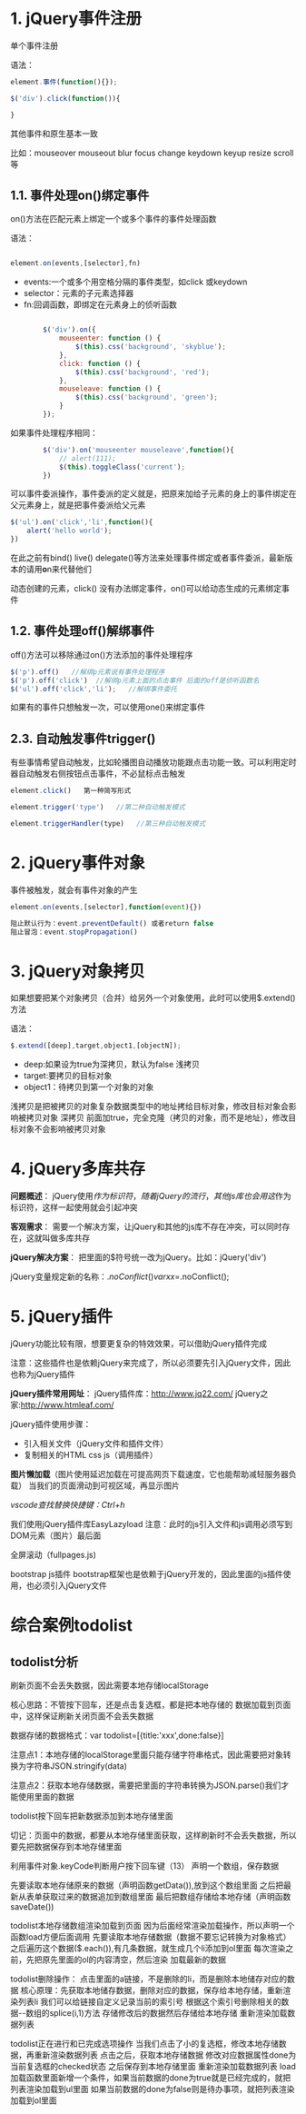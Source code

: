 # 1. jQuery事件注册
单个事件注册

语法：
```javascript
element.事件(function(){});

$('div').click(function()){

}
```

其他事件和原生基本一致

比如：mouseover mouseout blur focus change keydown keyup resize scroll等

## 1.1. 事件处理on()绑定事件
on()方法在匹配元素上绑定一个或多个事件的事件处理函数

语法：
```javascript

element.on(events,[selector],fn)
```
- events:一个或多个用空格分隔的事件类型，如click  或keydown
- selector：元素的子元素选择器
- fn:回调函数，即绑定在元素身上的侦听函数
```javascript

        $('div').on({
            mouseenter: function () {
                $(this).css('background', 'skyblue');
            },
            click: function () {
                $(this).css('background', 'red');
            },
            mouseleave: function () {
                $(this).css('background', 'green');
            }
        });
```
如果事件处理程序相同：
```javascript
        $('div').on('mouseenter mouseleave',function(){
            // alert(111);
            $(this).toggleClass('current');
        })
```
可以事件委派操作，事件委派的定义就是，把原来加给子元素的身上的事件绑定在父元素身上，就是把事件委派给父元素
```javascript
$('ul').on('click','li',function(){
    alert('hello world');
})
```
在此之前有bind() live() delegate()等方法来处理事件绑定或者事件委派，最新版本的请用**o**n来代替他们

动态创建的元素，click() 没有办法绑定事件，on()可以给动态生成的元素绑定事件


## 1.2. 事件处理off()解绑事件
off()方法可以移除通过on()方法添加的事件处理程序
```javascript
$('p').off()   //解绑p元素说有事件处理程序
$('p').off('click')  //解绑p元素上面的点击事件 后面的off是侦听函数名
$('ul').off('click','li');   //解绑事件委托
```
如果有的事件只想触发一次，可以使用one()来绑定事件


## 2.3. 自动触发事件trigger()
有些事情希望自动触发，比如轮播图自动播放功能跟点击功能一致。可以利用定时器自动触发右侧按钮点击事件，不必鼠标点击触发
```javascript
element.click()   第一种简写形式

element.trigger('type')   //第二种自动触发模式

element.triggerHandler(type)   //第三种自动触发模式
```


# 2. jQuery事件对象
事件被触发，就会有事件对象的产生
```javascript
element.on(events,[selector],function(event){})

阻止默认行为：event.preventDefault() 或者return false
阻止冒泡：event.stopPropagation()
```


# 3. jQuery对象拷贝
如果想要把某个对象拷贝（合并）给另外一个对象使用，此时可以使用$.extend()方法

语法：
```javascript
$.extend([deep],target,object1,[objectN]);
```
- deep:如果设为true为深拷贝，默认为false 浅拷贝
- target:要拷贝的目标对象
- object1：待拷贝到第一个对象的对象

浅拷贝是把被拷贝的对象复杂数据类型中的地址拷给目标对象，修改目标对象会影响被拷贝对象
深拷贝 前面加true，完全克隆（拷贝的对象，而不是地址），修改目标对象不会影响被拷贝对象



# 4. jQuery多库共存
**问题概述**：
jQuery使用$作为标识符，随着jQuery的流行，其他js库也会用这$作为标识符，这样一起使用就会引起冲突

**客观需求**：
需要一个解决方案，让jQuery和其他的js库不存在冲突，可以同时存在，这就叫做多库共存

**jQuery解决方案**：
把里面的$符号统一改为jQuery。比如：jQuery('div')

jQuery变量规定新的名称：$.noConflict()    var xx=$.noConflict();


# 5. jQuery插件
jQuery功能比较有限，想要更复杂的特效效果，可以借助jQuery插件完成

注意：这些插件也是依赖jQuery来完成了，所以必须要先引入jQuery文件，因此也称为jQuery插件

**jQuery插件常用网址**：
jQuery插件库：http://www.jq22.com/
jQuery之家:http://www.htmleaf.com/


jQuery插件使用步骤：
- 引入相关文件（jQuery文件和插件文件）
- 复制相关的HTML css js（调用插件）

**图片懒加载**（图片使用延迟加载在可提高网页下载速度，它也能帮助减轻服务器负载）
当我们的页面滑动到可视区域，再显示图片

*vscode查找替换快捷键：Ctrl+h*

我们使用jQuery插件库EasyLazyload 注意：此时的js引入文件和js调用必须写到DOM元素（图片）最后面

全屏滚动（fullpages.js)

bootstrap js插件 
bootstrap框架也是依赖于jQuery开发的，因此里面的js插件使用，也必须引入jQuery文件



# 综合案例todolist

## todolist分析
刷新页面不会丢失数据，因此需要本地存储localStorage

核心思路：不管按下回车，还是点击复选框，都是把本地存储的 数据加载到页面中，这样保证刷新关闭页面不会丢失数据

数据存储的数据格式：var todolist=[{title:'xxx',done:false}]

注意点1：本地存储的localStorage里面只能存储字符串格式，因此需要把对象转换为字符串JSON.stringify(data)

注意点2：获取本地存储数据，需要把里面的字符串转换为JSON.parse()我们才能使用里面的数据

todolist按下回车把新数据添加到本地存储里面

切记：页面中的数据，都要从本地存储里面获取，这样刷新时不会丢失数据，所以要先把数据保存到本地存储里面

利用事件对象.keyCode判断用户按下回车键（13）
声明一个数组，保存数据

先要读取本地存储原来的数据（声明函数getData()),放到这个数组里面
之后把最新从表单获取过来的数据追加到数组里面
最后把数组存储给本地存储（声明函数saveDate())

todolist本地存储数组渲染加载到页面
因为后面经常渲染加载操作，所以声明一个函数load方便后面调用
先要读取本地存储数据（数据不要忘记转换为对象格式）
之后遍历这个数据($.each()),有几条数据，就生成几个li添加到ol里面
每次渲染之前，先把原先里面的ol的内容清空，然后渲染 加载最新的数据

todolist删除操作：
点击里面的a链接，不是删除的li，而是删除本地储存对应的数据
核心原理：先获取本地储存数据，删除对应的数据，保存给本地存储，重新渲染列表li
我们可以给链接自定义记录当前的索引号
根据这个索引号删除相关的数据--数组的splice(i,1)方法
存储修改后的数据然后存储给本地存储
重新渲染加载数据列表

todolist正在进行和已完成选项操作
当我们点击了小的复选框，修改本地存储数据，再重新渲染数据列表
点击之后，获取本地存储数据
修改对应数据属性done为当前复选框的checked状态
之后保存到本地存储里面
重新渲染加载数据列表
load加载函数里面新增一个条件，如果当前数据的done为true就是已经完成的，就把列表渲染加载到ul里面
如果当前数据的done为false则是待办事项，就把列表渲染加载到ol里面
